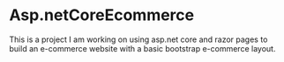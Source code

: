 # Asp.netCoreEcommerce
This is a project I am working on using asp.net core and razor pages to build an e-commerce website with a basic bootstrap e-commerce layout. 
